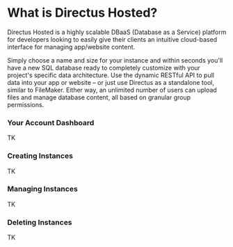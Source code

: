 # What is Directus Hosted?

Directus Hosted is a highly scalable DBaaS (Database as a Service) platform for developers looking to easily give their clients an intuitive cloud-based interface for managing app/website content.

Simply choose a name and size for your instance and within seconds you'll have a new SQL database ready to completely customize with your project's specific data architecture. Use the dynamic RESTful API to pull data into your app or website – or just use Directus as a standalone tool, similar to FileMaker. Either way, an unlimited number of users can upload files and manage database content, all based on granular group permissions.

### Your Account Dashboard
TK

### Creating Instances
TK

### Managing Instances
TK

### Deleting Instances
TK
